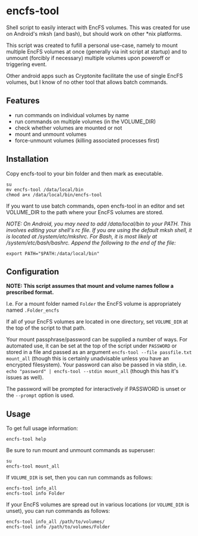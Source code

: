 # encfs-tool

Shell script to easily interact with EncFS volumes. This was created for use on Android's mksh (and bash), but should work on other *nix platforms.

This script was created to fufill a personal use-case, namely to mount multiple EncFS volumes at once (generally via init script at startup) and to unmount (forcibly if necessary) multiple volumes upon poweroff or triggering event.

Other android apps such as Cryptonite facilitate the use of single EncFS volumes, but I know of no other tool that allows batch commands.


Features
--------

* run commands on individual volumes by name
* run commands on multiple volumes (in the VOLUME_DIR)
* check whether volumes are mounted or not
* mount and unmount volumes
* force-unmount volumes (killing associated processes first)

Installation
-----

Copy encfs-tool to your bin folder and then mark as executable.

```
su
mv encfs-tool /data/local/bin
chmod a+x /data/local/bin/encfs-tool
```

If you want to use batch commands, open encfs-tool in an editor and set VOLUME_DIR to the path where your EncFS volumes are stored.

*NOTE: On Android, you may need to add /data/local/bin to your PATH. This involves editing your shell's rc file. If you are using the default mksh shell, it is located at /system/etc/mkshrc. For Bash, it is most likely at /system/etc/bash/bashrc. Append the following to the end of the file:*

```export PATH="$PATH:/data/local/bin"```


Configuration
-----

**NOTE: This script assumes that mount and volume names follow a prescribed format.**

I.e. For a mount folder named `Folder` the EncFS volume is appropriately named `.Folder_encfs`

If all of your EncFS volumes are located in one directory, set `VOLUME_DIR` at the top of the script to that path.

Your mount passphrase/password can be supplied a number of ways. For automated use, it can be set at the top of the script under `PASSWORD` or stored in a file and passed as an argument `encfs-tool --file passfile.txt mount_all` (though this is certainly unadvisable unless you have an encrypted filesystem). Your password can also be passed in via stdin, i.e. `echo "password" | encfs-tool --stdin mount_all` (though this has it's issues as well).

The password will be prompted for interactively if PASSWORD is unset or the `--prompt` option is used.


Usage
-----

To get full usage information:

```encfs-tool help```

Be sure to run mount and unmount commands as superuser:

```
su
encfs-tool mount_all
```

If ```VOLUME_DIR``` is set, then you can run commands as follows:

```
encfs-tool info_all
encfs-tool info Folder
```

If your EncFS volumes are spread out in various locations (or ```VOLUME_DIR``` is unset), you can run commands as follows:

```
encfs-tool info_all /path/to/volumes/
encfs-tool info /path/to/volumes/Folder
```
